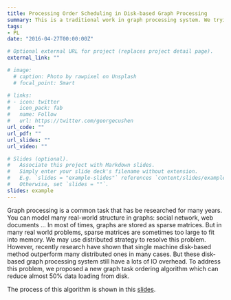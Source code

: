 ```yaml
---
title: Processing Order Scheduling in Disk-based Graph Processing
summary: This is a traditional work in graph processing system. We trying to reordering tasks to reduce IO overhead in disk-based graph processing system.
tags:
- PL
date: "2016-04-27T00:00:00Z"

# Optional external URL for project (replaces project detail page).
external_link: ""

# image:
  # caption: Photo by rawpixel on Unsplash
  # focal_point: Smart

# links:
# - icon: twitter
#   icon_pack: fab
#   name: Follow
#   url: https://twitter.com/georgecushen
url_code: ""
url_pdf: ""
url_slides: ""
url_video: ""

# Slides (optional).
#   Associate this project with Markdown slides.
#   Simply enter your slide deck's filename without extension.
#   E.g. `slides = "example-slides"` references `content/slides/example-slides.md`.
#   Otherwise, set `slides = ""`.
slides: example
---
```


Graph processing is a common task that has be researched for many years. You can model many real-world structure in graphs: social network, web documents ... In most of times, graphs are stored as sparse matrices. But in many real world problems, sparse matrices are sometimes too large to fit into memory. We may use distributed strategy to resolve this problem. However, recently research have shown that single machine disk-based method outperform many distributed ones in many cases. But these disk-based graph processing system still have a lots of IO overhead. To address this problem, we proposed a new graph task ordering algorithm which can reduce almost 50% data loading from disk.


The process of this algorithm is shown in this [slides](/uploads/Ordering.pdf).


